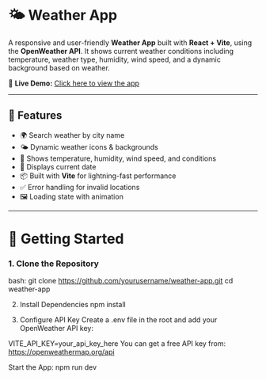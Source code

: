 # 🌤️ Weather App

A responsive and user-friendly **Weather App** built with **React + Vite**, using the **OpenWeather API**. It shows current weather conditions including temperature, weather type, humidity, wind speed, and a dynamic background based on weather.

🚀 **Live Demo:** [Click here to view the app](https://weather-forc.netlify.app/)

---

## 🚀 Features

- 🌍 Search weather by city name
- 🌤️ Dynamic weather icons & backgrounds
- 🧭 Shows temperature, humidity, wind speed, and conditions
- 📅 Displays current date
- 📦 Built with **Vite** for lightning-fast performance
- ✅ Error handling for invalid locations
- 🖼️ Loading state with animation

---

# 🔧 Getting Started

### 1. Clone the Repository

bash: 
git clone https://github.com/yourusername/weather-app.git
cd weather-app

2. Install Dependencies
npm install

3. Configure API Key
Create a .env file in the root and add your OpenWeather API key:

VITE_API_KEY=your_api_key_here
You can get a free API key from: https://openweathermap.org/api

Start the App: 
npm run dev
